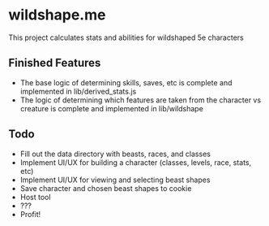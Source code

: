 # wildshape.me
This project calculates stats and abilities for wildshaped 5e characters

## Finished Features
* The base logic of determining skills, saves, etc is complete and implemented in lib/derived_stats.js
* The logic of determining which features are taken from the character vs creature is complete and implemented in lib/wildshape

## Todo
* Fill out the data directory with beasts, races, and classes
* Implement UI/UX for building a character (classes, levels, race, stats, etc)
* Implement UI/UX for viewing and selecting beast shapes
* Save character and chosen beast shapes to cookie
* Host tool
* ???
* Profit! 